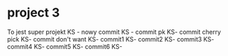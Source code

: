 # project 3

To jest super projekt
KS - nowy commit 
KS - commit pk
KS- commit cherry pick
KS- commit don't want
KS- commit1
KS- commit2
KS- commit3
KS- commit4
KS- commit5
KS- commit6
KS-